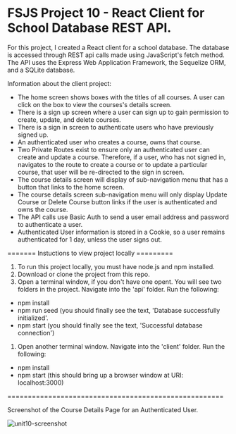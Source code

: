 # FSJS Project 10 - React Client for School Database REST API.

For this project, I created a React client for a school database.  The database is accessed through REST api calls made using JavaScript's fetch method.  The API uses the Express Web Application Framework, the Sequelize ORM, and a SQLite database.

Information about the client project:
* The home screen shows boxes with the titles of all courses.  A user can click on the box to view the courses's details screen.
* There is a sign up screen where a user can sign up to gain permission to create, update, and delete courses.
* There is a sign in screen to authenticate users who have previously signed up.
* An authenticated user who creates a course, owns that course.
* Two Private Routes exist to ensure only an authenticated user can create and update a course.  Therefore, if a user,
 who has not signed in, navigates to the route to create a course or to update a particular course, that user will be re-directed to the sign in screen.
* The course details screen will display of sub-navigation menu that has a button that links to the home screen.
* The course details screen sub-navigation menu will only display Update Course or Delete Course button links if the user is authenticated and owns the course.
* The API calls use Basic Auth to send a user email address and password to authenticate a user.
* Authenticated User information is stored in a Cookie, so a user remains authenticated for 1 day, unless the user signs out.

======= Instuctions to view project locally =========
1. To run this project locally, you must have node.js and npm installed.
1. Download or clone the project from this repo.
1. Open a terminal window, if you don't have one opent. You will see two folders in the project.  Navigate into the 'api' folder.
Run the following:
  * npm install
  * npm run seed (you should finally see the text, 'Database successfully initialized'.
  * npm start (you should finally see the text, 'Successful database connection')
1. Open another terminal window.  Navigate into the 'client' folder.
Run the following: 
  * npm install
  * npm start (this should bring up a browser window at URI: localhost:3000)

=====================================================

Screenshot of the Course Details Page for an Authenticated User.

![unit10-screenshot](https://user-images.githubusercontent.com/42808209/130013705-ee63ca59-b72d-4237-94f2-69aee57fcecf.jpg)
